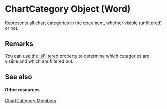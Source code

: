 
# ChartCategory Object (Word)

Represents all chart categories in the document, whether visible (unfiltered) or not.


## Remarks

You can use the [IsFiltered](09bccd76-13d7-75b4-966a-047677a7dc87.md) property to determine which categories are visible and which are filtered out.


## See also


#### Other resources


[ChartCategory Members](f339cbcb-e292-afc5-ff5f-962f3c0c02dd.md)
